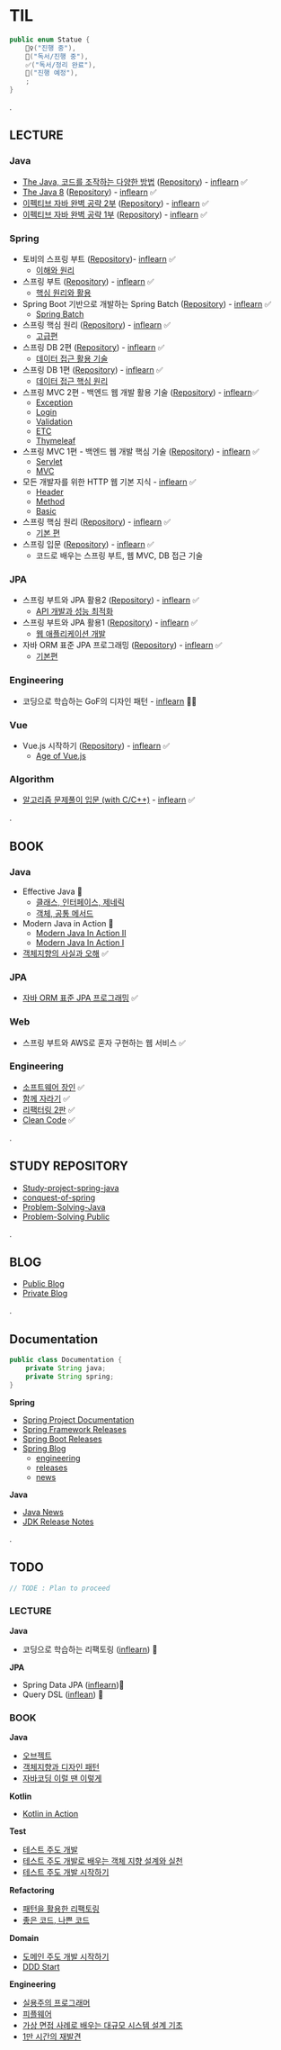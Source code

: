 # TIL

```java
public enum Statue {
    🏃‍♀️("진행 중"),
    📖("독서/진행 중"),
    ✅("독서/정리 완료"),
    📆("진행 예정"),
    ;
}
```

.

## LECTURE

### Java
- [The Java, 코드를 조작하는 다양한 방법](https://jihunparkme.github.io/the-java/) ([Repository](https://github.com/jihunparkme/java-example)) - [inflearn](https://www.inflearn.com/course/the-java-code-manipulation/dashboard) ✅
- [The Java 8](https://jihunparkme.github.io/the-java/) ([Repository](https://github.com/jihunparkme/java-example)) - [inflearn](https://www.inflearn.com/course/the-java-java8/dashboard) ✅
- [이펙티브 자바 완벽 공략 2부](https://jihunparkme.github.io/Effective-Java-Class-Interface-Generics/) ([Repository](https://github.com/jihunparkme/Effective-JAVA)) - [inflearn](https://www.inflearn.com/course/%EC%9D%B4%ED%8E%99%ED%8B%B0%EB%B8%8C-%EC%9E%90%EB%B0%94-2/dashboard) ✅
- [이펙티브 자바 완벽 공략 1부](https://jihunparkme.github.io/Effective-Java-Object/) ([Repository](https://github.com/jihunparkme/Effective-JAVA)) - [inflearn](https://www.inflearn.com/course/%EC%9D%B4%ED%8E%99%ED%8B%B0%EB%B8%8C-%EC%9E%90%EB%B0%94-1/dashboard) ✅

### Spring

- 토비의 스프링 부트 ([Repository](https://github.com/jihunparkme/inflearn-toby-spring-boot))- [inflearn](https://www.inflearn.com/course/%ED%86%A0%EB%B9%84-%EC%8A%A4%ED%94%84%EB%A7%81%EB%B6%80%ED%8A%B8-%EC%9D%B4%ED%95%B4%EC%99%80%EC%9B%90%EB%A6%AC/dashboard) ✅
  - [이해와 원리](https://jihunparkme.github.io/toby-spring-boot/)
- 스프링 부트 ([Repository](https://github.com/jihunparkme/Inflearn-Spring-Boot)) - [inflearn](https://www.inflearn.com/course/%EC%8A%A4%ED%94%84%EB%A7%81%EB%B6%80%ED%8A%B8-%ED%95%B5%EC%8B%AC%EC%9B%90%EB%A6%AC-%ED%99%9C%EC%9A%A9/dashboard) ✅
  - [핵심 원리와 활용](https://jihunparkme.github.io/spring-boot/)
- Spring Boot 기반으로 개발하는 Spring Batch ([Repository](https://github.com/jihunparkme/Inflearn-Spring-Batch)) - [inflearn](https://www.inflearn.com/course/%EC%8A%A4%ED%94%84%EB%A7%81-%EB%B0%B0%EC%B9%98/dashboard) ✅
  - [Spring Batch](https://jihunparkme.github.io/Spring-Boot-base-Spring-Batch/)
- 스프링 핵심 원리 ([Repository](https://github.com/jihunparkme/Inflearn-Spring-Core-Principles-Advanced)) - [inflearn](https://www.inflearn.com/course/%EC%8A%A4%ED%94%84%EB%A7%81-%ED%95%B5%EC%8B%AC-%EC%9B%90%EB%A6%AC-%EA%B3%A0%EA%B8%89%ED%8E%B8/dashboard) ✅
  - [고급편](https://jihunparkme.github.io/Spring-Core-Principles-Advanced/)
- 스프링 DB 2편 ([Repository](https://github.com/jihunparkme/Inflearn-Spring-DB)) - [inflearn](https://www.inflearn.com/course/%EC%8A%A4%ED%94%84%EB%A7%81-db-2/dashboard) ✅
  - [데이터 접근 활용 기술](https://jihunparkme.github.io/Spring-DB-Part2/)
- 스프링 DB 1편 ([Repository](https://github.com/jihunparkme/Inflearn-Spring-DB)) - [inflearn](https://www.inflearn.com/course/%EC%8A%A4%ED%94%84%EB%A7%81-db-1/dashboard) ✅
  - [데이터 접근 핵심 원리](https://jihunparkme.github.io/Spring-DB-Part1/)
- 스프링 MVC 2편 - 백엔드 웹 개발 활용 기술 ([Repository](https://github.com/jihunparkme/Inflearn_Spring_MVC_Part-2)) - [inflearn](https://www.inflearn.com/course/%EC%8A%A4%ED%94%84%EB%A7%81-mvc-2/dashboard)✅
  - [Exception](https://jihunparkme.github.io/Spring-MVC-Part2-Exception/)
  - [Login](https://jihunparkme.github.io/Spring-MVC-Part2-Login/)
  - [Validation](https://jihunparkme.github.io/Spring-MVC-Part2-Validation/)
  - [ETC](https://jihunparkme.github.io/Spring-MVC-Part2-Etc/)
  - [Thymeleaf](https://jihunparkme.github.io/Spring-MVC-Part2-Thymeleaf/)
- 스프링 MVC 1편 - 백엔드 웹 개발 핵심 기술 ([Repository](https://github.com/jihunparkme/Inflearn_Spring_MVC_Part-1)) - [inflearn](https://www.inflearn.com/course/%EC%8A%A4%ED%94%84%EB%A7%81-mvc-1/dashboard) ✅
  - [Servlet](https://jihunparkme.github.io/Spring-MVC-Part1-Servlet/)
  - [MVC](https://jihunparkme.github.io/Spring-MVC-Part1-MVC/)
- 모든 개발자를 위한 HTTP 웹 기본 지식 - [inflearn](https://www.inflearn.com/course/http-%EC%9B%B9-%EB%84%A4%ED%8A%B8%EC%9B%8C%ED%81%AC/dashboard) ✅
  - [Header](https://jihunparkme.github.io/Http-Web-Network_header/)
  - [Method](https://jihunparkme.github.io/Http-Web-Network_method/)
  - [Basic](https://jihunparkme.github.io/Http-Web-Network_basic/)
- 스프링 핵심 원리 ([Repository](https://github.com/jihunparkme/Inflearn_Spring2_Core_Principles)) - [inflearn](https://www.inflearn.com/course/%EC%8A%A4%ED%94%84%EB%A7%81-%ED%95%B5%EC%8B%AC-%EC%9B%90%EB%A6%AC-%EA%B8%B0%EB%B3%B8%ED%8E%B8/dashboard) ✅
  - [기본 편](https://jihunparkme.github.io/Spring-Core/)
- 스프링 입문 ([Repository](https://github.com/jihunparkme/Inflearn_Spring1_introduction)) - [inflearn](https://www.inflearn.com/course/%EC%8A%A4%ED%94%84%EB%A7%81-%EC%9E%85%EB%AC%B8-%EC%8A%A4%ED%94%84%EB%A7%81%EB%B6%80%ED%8A%B8/dashboard) ✅
  - 코드로 배우는 스프링 부트, 웹 MVC, DB 접근 기술

### JPA

- 스프링 부트와 JPA 활용2 ([Repository](https://github.com/jihunparkme/inflearn-spring-jpa-roadmap/tree/main/jpa-web-jpashop)) - [inflearn](https://www.inflearn.com/course/%EC%8A%A4%ED%94%84%EB%A7%81%EB%B6%80%ED%8A%B8-JPA-API%EA%B0%9C%EB%B0%9C-%EC%84%B1%EB%8A%A5%EC%B5%9C%EC%A0%81%ED%99%94/dashboard) ✅
  - [API 개발과 성능 최적화](https://jihunparkme.github.io/JPA-API-and-performance-optimization/)
- 스프링 부트와 JPA 활용1 ([Repository](https://github.com/jihunparkme/inflearn-spring-jpa-roadmap/tree/main/jpa-web-jpashop)) - [inflearn](https://www.inflearn.com/course/%EC%8A%A4%ED%94%84%EB%A7%81%EB%B6%80%ED%8A%B8-JPA-%ED%99%9C%EC%9A%A9-1/dashboard) ✅
  - [웹 애플리케이션 개발](https://jihunparkme.github.io/JPA-Web-Application/)
- 자바 ORM 표준 JPA 프로그래밍 ([Repository](https://github.com/jihunparkme/inflearn-spring-jpa-roadmap)) - [inflearn](https://www.inflearn.com/course/ORM-JPA-Basic/dashboard) ✅
  - [기본편](https://jihunparkme.github.io/JPA-Programming-base/)

### Engineering

- 코딩으로 학습하는 GoF의 디자인 패턴 - [inflearn](https://www.inflearn.com/course/%EB%94%94%EC%9E%90%EC%9D%B8-%ED%8C%A8%ED%84%B4) 🏃‍♀

### Vue

- Vue.js 시작하기 ([Repository](https://github.com/jihunparkme/learn-vue-js)) - [inflearn](https://www.inflearn.com/course/age-of-vuejs/dashboard) ✅
  - [Age of Vue.js](https://data-make.tistory.com/747)

### Algorithm

- [알고리즘 문제풀이 입문 (with C/C++)](https://github.com/jihunparkme/Problem-Solving/tree/master/PS_Study/Inflearn) - [inflearn](https://www.inflearn.com/course/%EC%95%8C%EA%B3%A0%EB%A6%AC%EC%A6%98/dashboard) ✅

.

## BOOK

### Java

- Effective Java 📖
  - [클래스, 인터페이스, 제네릭](https://jihunparkme.github.io/Effective-Java-Class-Interface-Generics/)
  - [객체, 공통 메서드](https://jihunparkme.github.io/Effective-Java-Object/)
- Modern Java in Action 📖
  - [Modern Java In Action II](https://jihunparkme.github.io/Modern-Java-In-Action-II/#javatime)
  - [Modern Java In Action I](https://jihunparkme.github.io/Modern_Java_In_Action/)
- [객체지향의 사실과 오해](https://data-make.tistory.com/651) ✅

### JPA

- [자바 ORM 표준 JPA 프로그래밍](https://jihunparkme.github.io/JPA-Programming/) ✅

### Web

- 스프링 부트와 AWS로 혼자 구현하는 웹 서비스 ✅

### Engineering

- [소프트웨어 장인](https://jihunparkme.github.io/a-software-master/) ✅
- [함께 자라기](https://jihunparkme.github.io/Growing-Up-Together/) ✅
- [리팩터링 2판](https://github.com/jihunparkme/refactoring-2nd-edition) ✅
- [Clean Code](https://jihunparkme.github.io/CleanCode/) ✅

.

## STUDY REPOSITORY

- [Study-project-spring-java](https://github.com/jihunparkme/Study-project-spring-java)
- [conquest-of-spring](https://github.com/jihunparkme/conquest-of-spring)
- [Problem-Solving-Java](https://github.com/jihunparkme/Problem-Solving-Java)
- [Problem-Solving Public](https://github.com/jihunparkme/Problem-Solving)

.

## BLOG

- [Public Blog](https://data-make.tistory.com/)
- [Private Blog](https://jihunparkme.github.io/)

.

## Documentation

```java
public class Documentation {
    private String java;
    private String spring;
}
```

**Spring**

- [Spring Project Documentation](https://spring.io/projects/)
- [Spring Framework Releases](https://github.com/spring-projects/spring-framework/releases)
- [Spring Boot Releases](https://github.com/spring-projects/spring-boot/releases)
- [Spring Blog](https://spring.io/blog)
  - [engineering](https://spring.io/blog/category/engineering)
  - [releases](https://spring.io/blog/category/releases/)
  - [news](https://spring.io/blog/category/news/)

**Java**

- [Java News](https://dev.java/news/)
- [JDK Release Notes](https://www.oracle.com/java/technologies/javase/jdk-relnotes-index.html)

.

## TODO

```java
// TODE : Plan to proceed
```

### LECTURE

**Java**

- 코딩으로 학습하는 리팩토링 ([inflearn](https://www.inflearn.com/course/%EB%A6%AC%ED%8C%A9%ED%86%A0%EB%A7%81)) 📆

**JPA**

- Spring Data JPA ([inflearn](https://www.inflearn.com/course/%EC%8A%A4%ED%94%84%EB%A7%81-%EB%8D%B0%EC%9D%B4%ED%84%B0-JPA-%EC%8B%A4%EC%A0%84/dashboard))📆
- Query DSL ([inflean](https://www.inflearn.com/course/querydsl-%EC%8B%A4%EC%A0%84/dashboard)) 📆

### BOOK

**Java**

- [오브젝트](https://www.yes24.com/Product/Goods/74219491)
- [객체지향과 디자인 패턴](https://product.kyobobook.co.kr/detail/S000001062523)
- [자바코딩 이럴 땐 이렇게](https://www.yes24.com/Product/Goods/13151261)

**Kotlin**

- [Kotlin in Action](https://www.yes24.com/Product/Goods/55148593)

**Test**

- [테스트 주도 개발](https://www.yes24.com/Product/Goods/12246033)
- [테스트 주도 개발로 배우는 객체 지향 설계와 실천](https://www.yes24.com/Product/Goods/9008455)
- [테스트 주도 개발 시작하기](https://www.yes24.com/Product/Goods/89145195)

**Refactoring**

- [패턴을 활용한 리팩토링](https://www.yes24.com/Product/Goods/14752528)
- [좋은 코드, 나쁜 코드](https://www.yes24.com/Product/Goods/109366833?pid=123487&cosemkid=go16528515239662655&gclid=Cj0KCQjwu-KiBhCsARIsAPztUF1Hln6Xn07YlXvwAimHf-qxm8y4FGxl_ED_7pfsgBKZmUVNGxBMWuQaAhMhEALw_wcB)

**Domain**

- [도메인 주도 개발 시작하기](https://www.yes24.com/Product/Goods/108431347)
- [DDD Start](https://www.yes24.com/Product/Goods/27750871)

**Engineering**

- [실용주의 프로그래머](https://www.yes24.com/Product/Goods/107077663)
- [피플웨어](https://www.yes24.com/Product/Goods/13657193)
- [가상 면접 사례로 배우는 대규모 시스템 설계 기초](https://www.yes24.com/Product/Goods/102819435)
- [1만 시간의 재발견](https://www.yes24.com/Product/Goods/29135134)